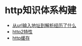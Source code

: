 # http知识体系构建

- [从url输入地址到解析经历了什么](./http/loadPage.md)
- [http2特性](./http/http2.md)
- [http缓存](https://juejin.cn/post/6844903598556446733?utm_medium=fe&utm_source=weixinqun%3Futm_medium%3Dfe&utm_source=weixinqun)
